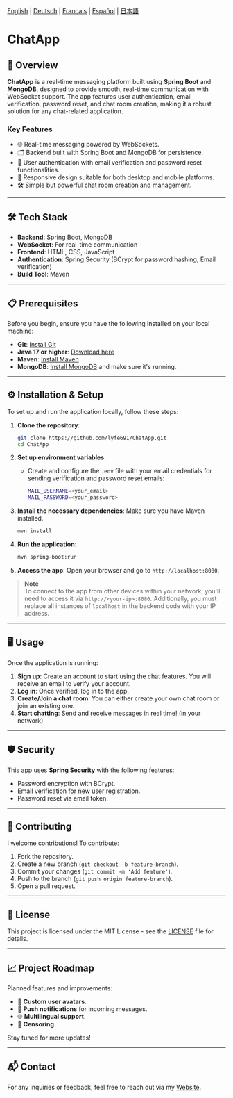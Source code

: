 [English](README.md) | [Deutsch](README.de.md) | [Français](README.fr.md) | [Español](README.es.md) | [日本語](README.ja.md)

# ChatApp

## 🚀 Overview

**ChatApp** is a real-time messaging platform built using **Spring Boot** and **MongoDB**, designed to provide smooth, real-time communication with WebSocket support. The app features user authentication, email verification, password reset, and chat room creation, making it a robust solution for any chat-related application.

### Key Features
- 🌐 Real-time messaging powered by WebSockets.
- 🗂️ Backend built with Spring Boot and MongoDB for persistence.
- 🔑 User authentication with email verification and password reset functionalities.
- 📱 Responsive design suitable for both desktop and mobile platforms.
- 🛠️ Simple but powerful chat room creation and management.

---

## 🛠️ Tech Stack

- **Backend**: Spring Boot, MongoDB
- **WebSocket**: For real-time communication
- **Frontend**: HTML, CSS, JavaScript
- **Authentication**: Spring Security (BCrypt for password hashing, Email verification)
- **Build Tool**: Maven

---

## 📋 Prerequisites

Before you begin, ensure you have the following installed on your local machine:

- **Git**: [Install Git](https://git-scm.com/downloads)
- **Java 17 or higher**: [Download here](https://www.oracle.com/java/technologies/downloads/)
- **Maven**: [Install Maven](https://maven.apache.org/install.html)
- **MongoDB**: [Install MongoDB](https://www.mongodb.com/try/download/community) and make sure it's running.

---

## ⚙️ Installation & Setup

To set up and run the application locally, follow these steps:

1. **Clone the repository**:
    ```bash
    git clone https://github.com/lyfe691/ChatApp.git
    cd ChatApp
    ```

2. **Set up environment variables**:
    - Create and configure the `.env` file with your email credentials for sending verification and password reset emails:
      ```bash
      MAIL_USERNAME=<your_email>
      MAIL_PASSWORD=<your_password>
      ```

3. **Install the necessary dependencies**:
    Make sure you have Maven installed.
    ```bash
    mvn install
    ```

4. **Run the application**:
    ```bash
    mvn spring-boot:run
    ```

5. **Access the app**:
    Open your browser and go to `http://localhost:8080`.

> **Note**  
> To connect to the app from other devices within your network, you'll need to access it via `http://<your-ip>:8080`. Additionally, you must replace all instances of `localhost` in the backend code with your IP address.

---

## 🖥️ Usage

Once the application is running:

1. **Sign up**: Create an account to start using the chat features. You will receive an email to verify your account.
2. **Log in**: Once verified, log in to the app.
3. **Create/Join a chat room**: You can either create your own chat room or join an existing one.
4. **Start chatting**: Send and receive messages in real time! (in your network)

---

## 🛡️ Security

This app uses **Spring Security** with the following features:
- Password encryption with BCrypt.
- Email verification for new user registration.
- Password reset via email token.

---

## 🤝 Contributing

I welcome contributions! To contribute:

1. Fork the repository.
2. Create a new branch (`git checkout -b feature-branch`).
3. Commit your changes (`git commit -m 'Add feature'`).
4. Push to the branch (`git push origin feature-branch`).
5. Open a pull request.

---

## 📄 License

This project is licensed under the MIT License - see the [LICENSE](LICENSE) file for details.

---
## 📈 Project Roadmap

Planned features and improvements:
- 🎨 **Custom user avatars**.
- 🔔 **Push notifications** for incoming messages.
- 🌐 **Multilingual support**.
- 🔞 **Censoring**

Stay tuned for more updates!

---

## 📬 Contact

For any inquiries or feedback, feel free to reach out via my [Website](https://yanissebastianzuercher.ch/#contact).

